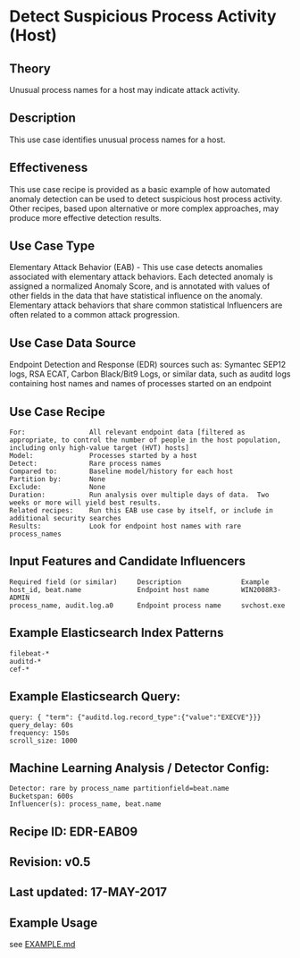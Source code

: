 # Detect Suspicious Process Activity (Host)

## Theory
Unusual process names for a host may indicate attack activity.

## Description
This use case identifies unusual process names for a host.

## Effectiveness
This use case recipe is provided as a basic example of how automated anomaly detection can be used to detect suspicious host process activity.  Other recipes, based upon alternative or more complex approaches, may produce more effective detection results.

## Use Case Type
Elementary Attack Behavior (EAB) - This use case detects anomalies associated with elementary attack behaviors.  Each detected anomaly is assigned a normalized Anomaly Score, and is annotated with values of other fields in the data that have statistical influence on the anomaly.  Elementary attack behaviors that share common statistical Influencers are often related to a common attack progression.

## Use Case Data Source
Endpoint Detection and Response (EDR) sources such as: Symantec SEP12 logs, RSA ECAT, Carbon Black/Bit9 Logs, or similar data, such as auditd logs containing host names and  names of processes started on an endpoint

## Use Case Recipe
    For:                All relevant endpoint data [filtered as appropriate, to control the number of people in the host population, including only high-value target (HVT) hosts]
    Model:              Processes started by a host
    Detect:             Rare process names
    Compared to:        Baseline model/history for each host
    Partition by:       None
    Exclude:            None
    Duration:           Run analysis over multiple days of data.  Two weeks or more will yield best results.
    Related recipes:    Run this EAB use case by itself, or include in additional security searches
    Results:            Look for endpoint host names with rare process_names

## Input Features and Candidate Influencers

    Required field (or similar)     Description               Example
    host_id, beat.name              Endpoint host name        WIN2008R3-ADMIN
    process_name, audit.log.a0      Endpoint process name     svchost.exe

## Example Elasticsearch Index Patterns

    filebeat-*
    auditd-*
    cef-*

## Example Elasticsearch Query:

    query: { "term": {"auditd.log.record_type":{"value":"EXECVE"}}}
    query_delay: 60s
    frequency: 150s
    scroll_size: 1000

## Machine Learning Analysis / Detector Config:

    Detector: rare by process_name partitionfield=beat.name
    Bucketspan: 600s
    Influencer(s): process_name, beat.name

## Recipe ID: EDR-EAB09

## Revision:  v0.5

## Last updated: 17-MAY-2017

## Example Usage

see [EXAMPLE.md](https://github.com/elastic/examples/blob/master/Machine%20Learning/Security%20Analytics%20Recipes/suspicious_process_activity/EXAMPLE.md)
